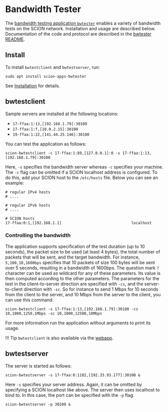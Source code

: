 # Bandwidth Tester

The [bandwidth testing application `bwtester`](https://github.com/netsec-ethz/scion-apps/) enables a variety of bandwidth tests on the SCION network. Installation and usage are described below. Documentation of the code and protocol are described in the [bwtester README](https://github.com/netsec-ethz/scion-apps/blob/master/bwtester/README.md).

## Install

To install `bwtestclient` and `bwtestserver`, run:
```shell
sudo apt install scion-apps-bwtester
```
See [Installation](../install/pkg.md#applications) for details.

## bwtestclient

Sample servers are installed at the following locations:

* `17-ffaa:1:13,[192.168.1.79]:30100`
* `17-ffaa:1:f,[10.0.2.15]:30100`
* `19-ffaa:1:22,[141.44.25.146]:30100`

You can test the application as follows:

```
scion-bwtestclient -c 17-ffaa:1:89,[127.0.0.1]:0 -s 17-ffaa:1:13,[192.168.1.79]:30100
```

Here, `-s` specifies the bandwidth server whereas `-c` specifies your machine.
The `-c` flag can be omitted if a SCION localhost address is configured. To do this, add your
SCION host to the `/etc/hosts` file. Below you can see an example:

```
# regular IPv4 hosts
# ....

# regular IPv6 hosts
# ....

# SCION hosts
17-ffaa:0:1,[192.168.1.1]                               localhost
```

### Controlling the bandwidth
The application supports specification of the test duration (up to 10 seconds), the packet size to be used (at least 4 bytes), the total number of packets that will be sent, and the target bandwidth. For instance, `5,100,10,1600bps` specifies that 10 packets of size 100 bytes will be sent over 5 seconds, resulting in a bandwidth of 1600bps. The question mark `?` character can be used as wildcard for any of these parameters. Its value is then computed according to the other parameters. The parameters for the test in the client-to-server direction are specified with `-cs`, and the server-to-client direction with `-sc`. So for instance to send 1 Mbps for 10 seconds from the client to the server, and 10 Mbps from the server to the client, you can use this command:

```
scion-bwtestclient -s 17-ffaa:1:13,[192.168.1.79]:30100 -cs 10,1000,1250,1Mbps -sc 10,1000,12500,10Mbps
```
For more information run the application without arguments to print its usage.

!!! Tip
    `bwtestclient` is also available via the [webapp](../as_visualization/webapp_apps.md).

## bwtestserver

The server is started as follows:

```
scion-bwtestserver -s 17-ffaa:0:1102,[192.33.93.177]:30100 &
```

Here `-s` specifies your server address. Again, it can be omitted by specifying a SCION localhost like above. The server then
uses localhost to bind to. In this case, the port can be specified with the `-p` flag.


```
scion-bwtestserver -p 30100 &
```
